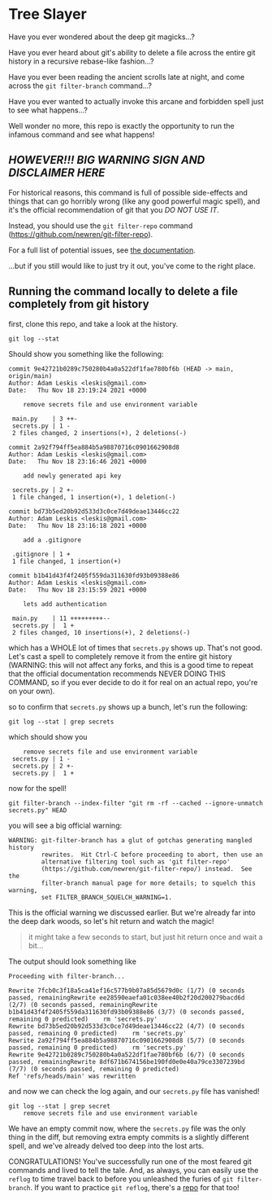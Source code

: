 # Tree Slayer

Have you ever wondered about the deep git magicks...?

Have you ever heard about git's ability to delete a file across the entire git history in a recursive rebase-like fashion...?

Have you ever been reading the ancient scrolls late at night, and come across the `git filter-branch` command...?

Have you ever wanted to actually invoke this arcane and forbidden spell just to see what happens...?

Well wonder no more, this repo is exactly the opportunity to run the infamous command and see what happens!

## *HOWEVER!!! BIG WARNING SIGN AND DISCLAIMER HERE*

For historical reasons, this command is full of possible side-effects and things that can go horribly wrong (like any good powerful magic spell), and it's the official recommendation of git that you *DO NOT USE IT*.

Instead, you should use the `git filter-repo` command (https://github.com/newren/git-filter-repo).

For a full list of potential issues, see [the documentation](https://git-scm.com/docs/git-filter-branch#SAFETY).

...but if you still would like to just try it out, you've come to the right place.

## Running the command locally to delete a file completely from git history

first, clone this repo, and take a look at the history.

```
git log --stat
```

Should show you something like the following:

```
commit 9e42721b0289c750280b4a0a522df1fae780bf6b (HEAD -> main, origin/main)
Author: Adam Leskis <leskis@gmail.com>
Date:   Thu Nov 18 23:19:24 2021 +0000

    remove secrets file and use environment variable

 main.py    | 3 ++-
 secrets.py | 1 -
 2 files changed, 2 insertions(+), 2 deletions(-)

commit 2a92f794ff5ea884b5a98870716c0901662908d8
Author: Adam Leskis <leskis@gmail.com>
Date:   Thu Nov 18 23:16:46 2021 +0000

    add newly generated api key

 secrets.py | 2 +-
 1 file changed, 1 insertion(+), 1 deletion(-)

commit bd73b5ed20b92d533d3c0ce7d49deae13446cc22
Author: Adam Leskis <leskis@gmail.com>
Date:   Thu Nov 18 23:16:18 2021 +0000

    add a .gitignore

 .gitignore | 1 +
 1 file changed, 1 insertion(+)

commit b1b41d43f4f2405f559da311630fd93b09388e86
Author: Adam Leskis <leskis@gmail.com>
Date:   Thu Nov 18 23:15:59 2021 +0000

    lets add authentication

 main.py    | 11 +++++++++--
 secrets.py |  1 +
 2 files changed, 10 insertions(+), 2 deletions(-)
```

which has a WHOLE lot of times that `secrets.py` shows up. That's not good. Let's cast a spell to completely remove it from the entire git history (WARNING: this will not affect any forks, and this is a good time to repeat that the official documentation recommends NEVER DOING THIS COMMAND, so if you ever decide to do it for real on an actual repo, you're on your own).

so to confirm that `secrets.py` shows up a bunch, let's run the following:

```
git log --stat | grep secrets
```

which should show you

```
    remove secrets file and use environment variable
 secrets.py | 1 -
 secrets.py | 2 +-
 secrets.py |  1 +
```

now for the spell!

```
git filter-branch --index-filter "git rm -rf --cached --ignore-unmatch secrets.py" HEAD
```

you will see a big official warning:

```
WARNING: git-filter-branch has a glut of gotchas generating mangled history
         rewrites.  Hit Ctrl-C before proceeding to abort, then use an
         alternative filtering tool such as 'git filter-repo'
         (https://github.com/newren/git-filter-repo/) instead.  See the
         filter-branch manual page for more details; to squelch this warning,
         set FILTER_BRANCH_SQUELCH_WARNING=1.
```

This is the official warning we discussed earlier. But we're already far into the deep dark woods, so let's hit return and watch the magic!

> it might take a few seconds to start, but just hit return once and wait a bit...

The output should look something like

```
Proceeding with filter-branch...

Rewrite 7fcb0c3f18a5ca41ef16c577b9b07a85d5679d0c (1/7) (0 seconds passed, remainingRewrite ee28590eaefa01c038ee40b2f20d200279bacd6d (2/7) (0 seconds passed, remainingRewrite b1b41d43f4f2405f559da311630fd93b09388e86 (3/7) (0 seconds passed, remaining 0 predicted)    rm 'secrets.py'
Rewrite bd73b5ed20b92d533d3c0ce7d49deae13446cc22 (4/7) (0 seconds passed, remaining 0 predicted)    rm 'secrets.py'
Rewrite 2a92f794ff5ea884b5a98870716c0901662908d8 (5/7) (0 seconds passed, remaining 0 predicted)    rm 'secrets.py'
Rewrite 9e42721b0289c750280b4a0a522df1fae780bf6b (6/7) (0 seconds passed, remainingRewrite 8df671b674156be190fd0e0e40a79ce3307239bd (7/7) (0 seconds passed, remaining 0 predicted)
Ref 'refs/heads/main' was rewritten
```

and now we can check the log again, and our `secrets.py` file has vanished!

```
git log --stat | grep secret
    remove secrets file and use environment variable
```

We have an empty commit now, where the `secrets.py` file was the only thing in the diff, but removing extra empty commits is a slightly different spell, and we've already delved too deep into the lost arts.

CONGRATULATIONS! You've successfully run one of the most feared git commands and lived to tell the tale. And, as always, you can easily use the `reflog` to time travel back to before you unleashed the furies of `git filter-branch`. If you want to practice `git reflog`, there's a [repo](https://github.com/lpmi-13/reflog-power) for that too!
